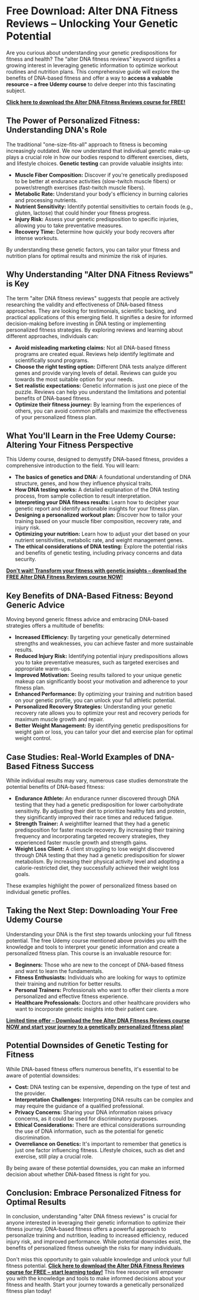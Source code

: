 # Free Download: Alter DNA Fitness Reviews – Unlocking Your Genetic Potential

Are you curious about understanding your genetic predispositions for fitness and health? The “alter DNA fitness reviews” keyword signifies a growing interest in leveraging genetic information to optimize workout routines and nutrition plans. This comprehensive guide will explore the benefits of DNA-based fitness and offer a way to **access a valuable resource – a free Udemy course** to delve deeper into this fascinating subject.

[**Click here to download the Alter DNA Fitness Reviews course for FREE!**](https://udemywork.com/alter-dna-fitness-reviews)

## The Power of Personalized Fitness: Understanding DNA's Role

The traditional "one-size-fits-all" approach to fitness is becoming increasingly outdated. We now understand that individual genetic make-up plays a crucial role in how our bodies respond to different exercises, diets, and lifestyle choices. **Genetic testing** can provide valuable insights into:

*   **Muscle Fiber Composition:** Discover if you're genetically predisposed to be better at endurance activities (slow-twitch muscle fibers) or power/strength exercises (fast-twitch muscle fibers).
*   **Metabolic Rate:** Understand your body's efficiency in burning calories and processing nutrients.
*   **Nutrient Sensitivity:** Identify potential sensitivities to certain foods (e.g., gluten, lactose) that could hinder your fitness progress.
*   **Injury Risk:** Assess your genetic predisposition to specific injuries, allowing you to take preventative measures.
*   **Recovery Time:** Determine how quickly your body recovers after intense workouts.

By understanding these genetic factors, you can tailor your fitness and nutrition plans for optimal results and minimize the risk of injuries.

## Why Understanding "Alter DNA Fitness Reviews" is Key

The term "alter DNA fitness reviews" suggests that people are actively researching the validity and effectiveness of DNA-based fitness approaches. They are looking for testimonials, scientific backing, and practical applications of this emerging field. It signifies a desire for informed decision-making before investing in DNA testing or implementing personalized fitness strategies. By exploring reviews and learning about different approaches, individuals can:

*   **Avoid misleading marketing claims:** Not all DNA-based fitness programs are created equal. Reviews help identify legitimate and scientifically sound programs.
*   **Choose the right testing option:** Different DNA tests analyze different genes and provide varying levels of detail. Reviews can guide you towards the most suitable option for your needs.
*   **Set realistic expectations:** Genetic information is just one piece of the puzzle. Reviews can help you understand the limitations and potential benefits of DNA-based fitness.
*   **Optimize their fitness journey:** By learning from the experiences of others, you can avoid common pitfalls and maximize the effectiveness of your personalized fitness plan.

## What You'll Learn in the Free Udemy Course: Altering Your Fitness Perspective

This Udemy course, designed to demystify DNA-based fitness, provides a comprehensive introduction to the field. You will learn:

*   **The basics of genetics and DNA:** A foundational understanding of DNA structure, genes, and how they influence physical traits.
*   **How DNA testing works:** A detailed explanation of the DNA testing process, from sample collection to result interpretation.
*   **Interpreting your DNA fitness results:** Learn how to decipher your genetic report and identify actionable insights for your fitness plan.
*   **Designing a personalized workout plan:** Discover how to tailor your training based on your muscle fiber composition, recovery rate, and injury risk.
*   **Optimizing your nutrition:** Learn how to adjust your diet based on your nutrient sensitivities, metabolic rate, and weight management genes.
*   **The ethical considerations of DNA testing:** Explore the potential risks and benefits of genetic testing, including privacy concerns and data security.

[**Don't wait! Transform your fitness with genetic insights – download the FREE Alter DNA Fitness Reviews course NOW!**](https://udemywork.com/alter-dna-fitness-reviews)

## Key Benefits of DNA-Based Fitness: Beyond Generic Advice

Moving beyond generic fitness advice and embracing DNA-based strategies offers a multitude of benefits:

*   **Increased Efficiency:** By targeting your genetically determined strengths and weaknesses, you can achieve faster and more sustainable results.
*   **Reduced Injury Risk:** Identifying potential injury predispositions allows you to take preventative measures, such as targeted exercises and appropriate warm-ups.
*   **Improved Motivation:** Seeing results tailored to your unique genetic makeup can significantly boost your motivation and adherence to your fitness plan.
*   **Enhanced Performance:** By optimizing your training and nutrition based on your genetic profile, you can unlock your full athletic potential.
*   **Personalized Recovery Strategies:** Understanding your genetic recovery rate allows you to optimize your rest and recovery periods for maximum muscle growth and repair.
*   **Better Weight Management:** By identifying genetic predispositions for weight gain or loss, you can tailor your diet and exercise plan for optimal weight control.

## Case Studies: Real-World Examples of DNA-Based Fitness Success

While individual results may vary, numerous case studies demonstrate the potential benefits of DNA-based fitness:

*   **Endurance Athlete:** An endurance runner discovered through DNA testing that they had a genetic predisposition for lower carbohydrate sensitivity. By adjusting their diet to prioritize healthy fats and protein, they significantly improved their race times and reduced fatigue.
*   **Strength Trainer:** A weightlifter learned that they had a genetic predisposition for faster muscle recovery. By increasing their training frequency and incorporating targeted recovery strategies, they experienced faster muscle growth and strength gains.
*   **Weight Loss Client:** A client struggling to lose weight discovered through DNA testing that they had a genetic predisposition for slower metabolism. By increasing their physical activity level and adopting a calorie-restricted diet, they successfully achieved their weight loss goals.

These examples highlight the power of personalized fitness based on individual genetic profiles.

## Taking the Next Step: Downloading Your Free Udemy Course

Understanding your DNA is the first step towards unlocking your full fitness potential. The free Udemy course mentioned above provides you with the knowledge and tools to interpret your genetic information and create a personalized fitness plan. This course is an invaluable resource for:

*   **Beginners:** Those who are new to the concept of DNA-based fitness and want to learn the fundamentals.
*   **Fitness Enthusiasts:** Individuals who are looking for ways to optimize their training and nutrition for better results.
*   **Personal Trainers:** Professionals who want to offer their clients a more personalized and effective fitness experience.
*   **Healthcare Professionals:** Doctors and other healthcare providers who want to incorporate genetic insights into their patient care.

**[Limited time offer – Download the free Alter DNA Fitness Reviews course NOW and start your journey to a genetically personalized fitness plan!](https://udemywork.com/alter-dna-fitness-reviews)**

## Potential Downsides of Genetic Testing for Fitness

While DNA-based fitness offers numerous benefits, it's essential to be aware of potential downsides:

*   **Cost:** DNA testing can be expensive, depending on the type of test and the provider.
*   **Interpretation Challenges:** Interpreting DNA results can be complex and may require the guidance of a qualified professional.
*   **Privacy Concerns:** Sharing your DNA information raises privacy concerns, as it could be used for discriminatory purposes.
*   **Ethical Considerations:** There are ethical considerations surrounding the use of DNA information, such as the potential for genetic discrimination.
*   **Overreliance on Genetics:** It's important to remember that genetics is just one factor influencing fitness. Lifestyle choices, such as diet and exercise, still play a crucial role.

By being aware of these potential downsides, you can make an informed decision about whether DNA-based fitness is right for you.

## Conclusion: Embrace Personalized Fitness for Optimal Results

In conclusion, understanding "alter DNA fitness reviews" is crucial for anyone interested in leveraging their genetic information to optimize their fitness journey. DNA-based fitness offers a powerful approach to personalize training and nutrition, leading to increased efficiency, reduced injury risk, and improved performance. While potential downsides exist, the benefits of personalized fitness outweigh the risks for many individuals.

Don't miss this opportunity to gain valuable knowledge and unlock your full fitness potential. **[Click here to download the Alter DNA Fitness Reviews course for FREE – start learning today!](https://udemywork.com/alter-dna-fitness-reviews)** This free resource will empower you with the knowledge and tools to make informed decisions about your fitness and health. Start your journey towards a genetically personalized fitness plan today!
